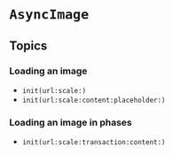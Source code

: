 # ``AsyncImage``

## Topics

### Loading an image

- ``init(url:scale:)``
- ``init(url:scale:content:placeholder:)``

### Loading an image in phases

- ``init(url:scale:transaction:content:)``
